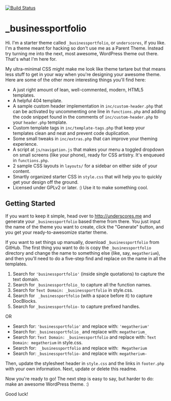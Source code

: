 [![Build Status](https://travis-ci.org/Automattic/_businessportfolio.svg?branch=master)](https://travis-ci.org/Automattic/_businessportfolio)

_businessportfolio
===

Hi. I'm a starter theme called `_businessportfolio`, or `underscores`, if you like. I'm a theme meant for hacking so don't use me as a Parent Theme. Instead try turning me into the next, most awesome, WordPress theme out there. That's what I'm here for.

My ultra-minimal CSS might make me look like theme tartare but that means less stuff to get in your way when you're designing your awesome theme. Here are some of the other more interesting things you'll find here:

* A just right amount of lean, well-commented, modern, HTML5 templates.
* A helpful 404 template.
* A sample custom header implementation in `inc/custom-header.php` that can be activated by uncommenting one line in `functions.php` and adding the code snippet found in the comments of `inc/custom-header.php` to your `header.php` template.
* Custom template tags in `inc/template-tags.php` that keep your templates clean and neat and prevent code duplication.
* Some small tweaks in `inc/extras.php` that can improve your theming experience.
* A script at `js/navigation.js` that makes your menu a toggled dropdown on small screens (like your phone), ready for CSS artistry. It's enqueued in `functions.php`.
* 2 sample CSS layouts in `layouts/` for a sidebar on either side of your content.
* Smartly organized starter CSS in `style.css` that will help you to quickly get your design off the ground.
* Licensed under GPLv2 or later. :) Use it to make something cool.

Getting Started
---------------

If you want to keep it simple, head over to http://underscores.me and generate your `_businessportfolio` based theme from there. You just input the name of the theme you want to create, click the "Generate" button, and you get your ready-to-awesomize starter theme.

If you want to set things up manually, download `_businessportfolio` from GitHub. The first thing you want to do is copy the `_businessportfolio` directory and change the name to something else (like, say, `megatherium`), and then you'll need to do a five-step find and replace on the name in all the templates.

1. Search for `'businessportfolio'` (inside single quotations) to capture the text domain.
2. Search for `_businessportfolio_` to capture all the function names.
3. Search for `Text Domain: _businessportfolio` in style.css.
4. Search for <code>&nbsp;_businessportfolio</code> (with a space before it) to capture DocBlocks.
5. Search for `_businessportfolio-` to capture prefixed handles.

OR

* Search for: `'businessportfolio'` and replace with: `'megatherium'`
* Search for: `_businessportfolio_` and replace with: `megatherium_`
* Search for: `Text Domain: _businessportfolio` and replace with: `Text Domain: megatherium` in style.css.
* Search for: <code>&nbsp;_businessportfolio</code> and replace with: <code>&nbsp;Megatherium</code>
* Search for: `_businessportfolio-` and replace with: `megatherium-`

Then, update the stylesheet header in `style.css` and the links in `footer.php` with your own information. Next, update or delete this readme.

Now you're ready to go! The next step is easy to say, but harder to do: make an awesome WordPress theme. :)

Good luck!
